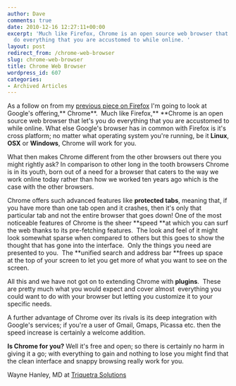 ```yaml
---
author: Dave
comments: true
date: 2010-12-16 12:27:11+00:00
excerpt: 'Much like Firefox, Chrome is an open source web browser that let''s you
  do everything that you are accustomed to while online. '
layout: post
redirect_from: /chrome-web-browser
slug: chrome-web-browser
title: Chrome Web Browser
wordpress_id: 607
categories:
- Archived Articles
---
```


As a follow on from my [previous piece on Firefox](http://bradlug.co.uk/blog/2010/06/08/firefox) I'm going to look at Google's offering,** Chrome**.  Much like Firefox,** **Chrome is an open source web browser that let's you do everything that you are accustomed to while online. What else Google's browser has in common with Firefox is it's cross platform; no matter what operating system you're running, be it **Linux**, **OSX** or **Windows**, Chrome
will work for you.

What then makes Chrome different from the other browsers out there you might rightly ask? In comparison to other long in the tooth browsers Chrome is in its youth, born out of a need for a browser that caters to the way we work online today rather than how we worked ten years ago which is the case with the other browsers.

Chrome offers such advanced features like **protected tabs**, meaning that, if you have more than one tab open and it crashes, then it's only that particular tab and not the entire browser that goes down! One of the most noticeable features of Chrome is the sheer **speed **at which you can surf the web thanks to its pre-fetching features.  The look and feel of it might look somewhat sparse when compared to others but this goes to show the thought that has gone into the interface.  Only the things you need are presented to you.  The **unified search and address bar **frees up space at the top of your screen to let you get more of what you want to see on the screen.

All this and we have not got on to extending Chrome with **plugins**.  These are pretty much what you would expect and cover almost  everything you could want to do with your browser but letting you customize it to your specific needs.

A further advantage of Chrome over its rivals is its deep integration with Google's services; if you're a user of Gmail, Gmaps, Picassa etc. then the speed increase is certainly a welcome addition.

**Is Chrome for you?** Well it's free and open; so there is certainly no harm in giving it a go; with everything to gain and nothing to lose you might find that the clean interface and snappy browsing really work for you.

Wayne Hanley, MD at [Triquetra Solutions](http://www.triquetrasolutions.co.uk/)
